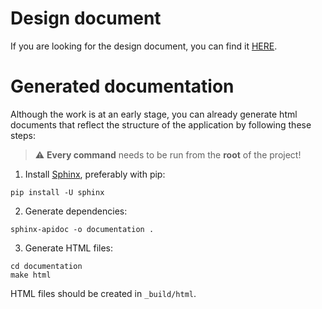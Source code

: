 # Design document

If you are looking for the design document, you can find it [HERE](DESIGNDOC.md).

# Generated documentation

Although the work is at an early stage, you can already generate html documents that reflect the structure of the application by following these steps:

> :warning: **Every command** needs to be run from the **root** of the project!

1. Install [Sphinx](https://www.sphinx-doc.org/en/master/index.html), preferably with pip:
```
pip install -U sphinx
```
2. Generate dependencies:
```
sphinx-apidoc -o documentation .
```
3. Generate HTML files:
```
cd documentation
make html
```

HTML files should be created in `_build/html`.
